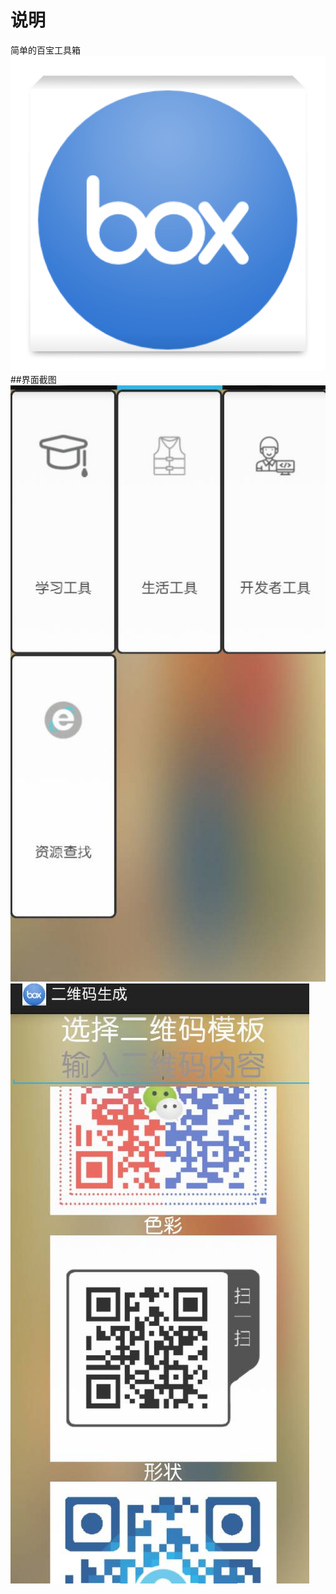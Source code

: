 # 说明
简单的百宝工具箱
![](https://github.com/kalicatmix/usefulbox/blob/master/ic_launcher-web.png)
##界面截图
![功能界面](https://github.com/kalicatmix/usefulbox/blob/master/screenshot1.jpg)
![二维码生成](https://github.com/kalicatmix/usefulbox/blob/master/screenshot.jpg)

